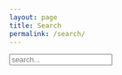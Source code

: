 ```yaml
---
layout: page
title: Search
permalink: /search/
---
```


<!-- Html Elements for Search -->
<div id="search-container">
<input type="text" id="search-input" class="search" placeholder="search...">
<ul id="results-container"></ul>
</div>

<!-- Script pointing to search-script.js -->
<script src="/js/search-script.js" type="text/javascript"></script>

<!-- Configuration -->
<script>
SimpleJekyllSearch({
  searchInput: document.getElementById('search-input'),
  resultsContainer: document.getElementById('results-container'),
  json: '/search.json'
})
</script>